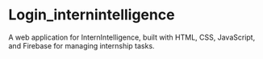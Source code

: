 # Login_internintelligence
A web application for InternIntelligence, built with HTML, CSS, JavaScript, and Firebase for managing internship tasks.
